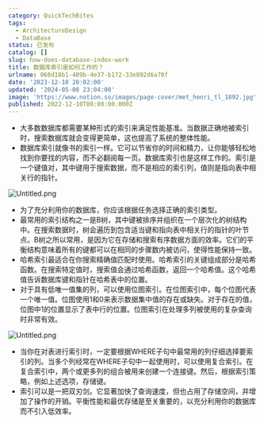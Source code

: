 ```yaml
---
category: QuickTechBites
tags:
  - ArchitectureDesign
  - DataBase
status: 已发布
catalog: []
slug: how-does-database-index-work
title: 数据库索引是如何工作的？
urlname: 068d18b1-489b-4e37-b172-33e892d6a70f
date: '2023-12-10 20:02:00'
updated: '2024-05-08 23:04:00'
image: 'https://www.notion.so/images/page-cover/met_henri_tl_1892.jpg'
published: 2022-12-10T08:00:00.000Z
---
```

- 大多数数据库都需要某种形式的索引来满足性能基准。当数据正确地被索引时，搜索数据库就会变得更简单，这也提高了系统的整体性能。
- 数据库索引就像书的索引一样。它可以节省你的时间和精力，让你能够轻松地找到你要找的内容，而不必翻阅每一页。数据库索引也是这样工作的。索引是一个键值对，其中键用于搜索数据，而不是相应的索引列，值则是指向表中相关行的指针。

![Untitled.png](https://prod-files-secure.s3.us-west-2.amazonaws.com/5d24fe63-e567-4804-86f9-9fdc62e13082/3e87f042-644d-48ab-9a58-227f3d930d71/Untitled.png?X-Amz-Algorithm=AWS4-HMAC-SHA256&X-Amz-Content-Sha256=UNSIGNED-PAYLOAD&X-Amz-Credential=ASIAZI2LB4666OYANZQ7%2F20250131%2Fus-west-2%2Fs3%2Faws4_request&X-Amz-Date=20250131T053627Z&X-Amz-Expires=3600&X-Amz-Security-Token=IQoJb3JpZ2luX2VjEKr%2F%2F%2F%2F%2F%2F%2F%2F%2F%2FwEaCXVzLXdlc3QtMiJIMEYCIQCZfIgGafXYOos8hNUov4ELxUzXMqN5AWxjpEP3dB7GDgIhAKDHsrh8UiRMTOETZLtrr9CwgewqUQGGRjiaXG3NSGEbKogECLP%2F%2F%2F%2F%2F%2F%2F%2F%2F%2FwEQABoMNjM3NDIzMTgzODA1IgylGIIQJ9BC1aY0WUAq3ANIap8OKgVmrBNkIHsz8C5yte6N0CfPMZRDtHuTKzy6P8Tzpv%2Baq3JPxo9eYzzuqNHLwraeGNC6ivgk%2BVEZUnVgN%2BxRWlPIb4KAbN%2FB4c2nTNE3RURB8uzXbuAPhQW53%2F7ZijSu2CK8aUWHVw5Yo9AqgQSiAee1Acuysv3w2wi9phHnfxNXIzrTOd0zVulZb32S9oGXm5YSr3u3QOBuCQT%2BCCO88KYkBL0Jq7LsFa9MIO6vWZu0qrRhzTMRTmlr47ylFlz0iE69HRzXexOktVx2GMYriz6k9Ux0sech4gYOtsjboBwqwKXPzmXhJRZKCHcpfN5Ne%2Ffu%2BDne8cz4xMDpodhJbkmzSFqAgFeswruh%2FaDOv3lWRbhWnsTXR%2BObEzcmCmoHOwoYcEy6%2F6TDnHjIEZU%2Ff84VkIyaI4aBE0evuWBfqKUcN8WIOyP23MBC0Zqd2rgmPqLqq3fzKtH6eQxGYbEjJKF1RR3YIhxYXubLG6PQ1hxeIFD7DeGrvaDiz9UeBglm5TRS3toJ4rzTlG7Rvvh8y6rVZVS2wz%2BzcEg3Em8%2BKtU3THOnMy3BqoRjaQy%2FM9FxmOI%2Ba%2BP9ldO%2FkmI5kjy%2BUpnPGoZyb%2Bb78ujjx6zxK668ls9Fh%2BxlmDD%2B0PC8BjqkARCMBoHqigiiUTDoEQxojBl0rRHxA87eRZOTBlrpQlwY%2FI33C1thuMH8mXKtUyKkuVz6C0GGxD47AWpRWPnkFRTMdOADj7KjHjhGLtjR1TmzinYmkYc%2FQ8tgb1%2Fl5iBt%2B5ilw3mdEbK7IptWu%2B1WVW9wrS2vlL4wT84%2Fe0W8sKO%2FHvaBIA5rdC%2FOqGNP6ylf5r2UZjFk0qUyODsTp8p7ELH%2FzcV8&X-Amz-Signature=0b1d9390063a0fefdad157d0723899ef6af9c7d203d216845f9a23cc60266633&X-Amz-SignedHeaders=host&x-id=GetObject)

- 为了充分利用你的数据库，你应该根据任务选择正确的索引类型。
- 最常用的索引结构之一是B树，其中键被排序并组织在一个层次化的树结构中。在搜索数据时，树会遍历到包含适当键和指向表中相关行的指针的叶节点。B树之所以常用，是因为它在存储和搜索有序数据方面的效率。它们的平衡结构意味着所有的键都可以在相同的步骤数内被访问，使得性能保持一致。
- 哈希索引最适合在你搜索精确值匹配时使用。哈希索引的关键组成部分是哈希函数。在搜索特定值时，搜索值会通过哈希函数，返回一个哈希值。这个哈希值告诉数据库键和指针在哈希表中的位置。
- 对于具有低唯一值集的列，可以使用位图索引。在位图索引中，每个位图代表一个唯一值。位图使用1和0来表示数据集中值的存在或缺失。对于存在的值，位图中1的位置显示了表中行的位置。位图索引在处理多列被使用的复杂查询时非常有效。

![Untitled.png](https://prod-files-secure.s3.us-west-2.amazonaws.com/5d24fe63-e567-4804-86f9-9fdc62e13082/25e88b4a-737d-484e-85cc-b7fe2444aa3c/Untitled.png?X-Amz-Algorithm=AWS4-HMAC-SHA256&X-Amz-Content-Sha256=UNSIGNED-PAYLOAD&X-Amz-Credential=ASIAZI2LB4666OYANZQ7%2F20250131%2Fus-west-2%2Fs3%2Faws4_request&X-Amz-Date=20250131T053627Z&X-Amz-Expires=3600&X-Amz-Security-Token=IQoJb3JpZ2luX2VjEKr%2F%2F%2F%2F%2F%2F%2F%2F%2F%2FwEaCXVzLXdlc3QtMiJIMEYCIQCZfIgGafXYOos8hNUov4ELxUzXMqN5AWxjpEP3dB7GDgIhAKDHsrh8UiRMTOETZLtrr9CwgewqUQGGRjiaXG3NSGEbKogECLP%2F%2F%2F%2F%2F%2F%2F%2F%2F%2FwEQABoMNjM3NDIzMTgzODA1IgylGIIQJ9BC1aY0WUAq3ANIap8OKgVmrBNkIHsz8C5yte6N0CfPMZRDtHuTKzy6P8Tzpv%2Baq3JPxo9eYzzuqNHLwraeGNC6ivgk%2BVEZUnVgN%2BxRWlPIb4KAbN%2FB4c2nTNE3RURB8uzXbuAPhQW53%2F7ZijSu2CK8aUWHVw5Yo9AqgQSiAee1Acuysv3w2wi9phHnfxNXIzrTOd0zVulZb32S9oGXm5YSr3u3QOBuCQT%2BCCO88KYkBL0Jq7LsFa9MIO6vWZu0qrRhzTMRTmlr47ylFlz0iE69HRzXexOktVx2GMYriz6k9Ux0sech4gYOtsjboBwqwKXPzmXhJRZKCHcpfN5Ne%2Ffu%2BDne8cz4xMDpodhJbkmzSFqAgFeswruh%2FaDOv3lWRbhWnsTXR%2BObEzcmCmoHOwoYcEy6%2F6TDnHjIEZU%2Ff84VkIyaI4aBE0evuWBfqKUcN8WIOyP23MBC0Zqd2rgmPqLqq3fzKtH6eQxGYbEjJKF1RR3YIhxYXubLG6PQ1hxeIFD7DeGrvaDiz9UeBglm5TRS3toJ4rzTlG7Rvvh8y6rVZVS2wz%2BzcEg3Em8%2BKtU3THOnMy3BqoRjaQy%2FM9FxmOI%2Ba%2BP9ldO%2FkmI5kjy%2BUpnPGoZyb%2Bb78ujjx6zxK668ls9Fh%2BxlmDD%2B0PC8BjqkARCMBoHqigiiUTDoEQxojBl0rRHxA87eRZOTBlrpQlwY%2FI33C1thuMH8mXKtUyKkuVz6C0GGxD47AWpRWPnkFRTMdOADj7KjHjhGLtjR1TmzinYmkYc%2FQ8tgb1%2Fl5iBt%2B5ilw3mdEbK7IptWu%2B1WVW9wrS2vlL4wT84%2Fe0W8sKO%2FHvaBIA5rdC%2FOqGNP6ylf5r2UZjFk0qUyODsTp8p7ELH%2FzcV8&X-Amz-Signature=59240e152d9d75c41c2b91510494d7e9a4728af737c51e01df29f5d8b0fa2b9d&X-Amz-SignedHeaders=host&x-id=GetObject)

- 当你在对表进行索引时，一定要根据WHERE子句中最常用的列仔细选择要索引的列。当多个列经常在WHERE子句中一起使用时，可以使用复合索引。在复合索引中，两个或更多列的组合被用来创建一个连接键。然后，根据索引策略，例如上述选项，存储键。
- 索引可以是一把双刃剑。它显著加快了查询速度，但也占用了存储空间，并增加了操作的开销。平衡性能和最优存储是至关重要的，以充分利用你的数据库而不引入低效率。
